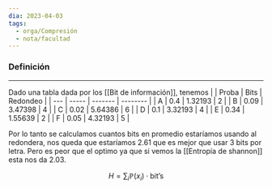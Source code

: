 ```yaml
---
dia: 2023-04-03
tags:
  - orga/Compresión
  - nota/facultad
---
```

### Definición
---
Dado una tabla dada por los [[Bit de información]], tenemos 
|     | Proba | Bits    | Redondeo |
| --- | ----- | ------- | -------- |
| A   | 0.4   | 1.32193 | 2        |
| B   | 0.09  | 3.47398 | 4        |
| C   | 0.02  | 5.64386 | 6        |
| D   | 0.1   | 3.32193 | 4        |
| E   | 0.34  | 1.55639 | 2        |
| F   | 0.05  | 4.32193 | 5         |

Por lo tanto se calculamos cuantos bits en promedio estaríamos usando al redondera, nos queda que estaríamos $2.61$ que es mejor que usar $3$ bits por letra. Pero es peor que el optimo ya que si vemos la [[Entropía de shannon]] esta nos da $2.03$.

$$ H = \sum_i \mathbb{P}(x_i) \cdot \text{bit's} $$